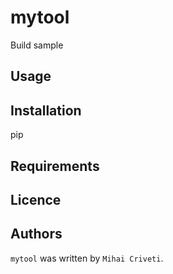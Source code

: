 mytool
======

Build sample

Usage
-----

Installation
------------
pip

Requirements
------------

Licence
-------

Authors
-------

`mytool` was written by `Mihai Criveti`.
